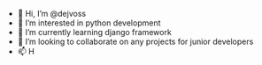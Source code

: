 - 👋 Hi, I’m @dejvoss
- 👀 I’m interested in python development
- 🌱 I’m currently learning django framework
- 💞️ I’m looking to collaborate on any projects for junior developers
- 📫 H

<!---
dejvossi
--->
